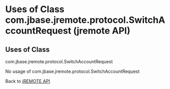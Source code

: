 # Uses of Class com.jbase.jremote.protocol.SwitchAccountRequest (jremote API)

<PageHeader />

## Uses of Class
com.jbase.jremote.protocol.SwitchAccountRequest

No usage of com.jbase.jremote.protocol.SwitchAccountRequest

Back to [jREMOTE API](com_jbase_jremote_package-summary)



